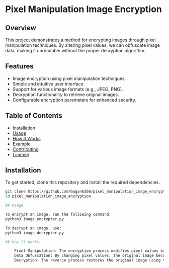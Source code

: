 # Pixel Manipulation Image Encryption

## Overview
This project demonstrates a method for encrypting images through pixel manipulation techniques. By altering pixel values, we can obfuscate image data, making it unreadable without the proper decryption algorithm.

## Features
- Image encryption using pixel manipulation techniques.
- Simple and intuitive user interface.
- Support for various image formats (e.g., JPEG, PNG).
- Decryption functionality to retrieve original images.
- Configurable encryption parameters for enhanced security.

## Table of Contents
- [Installation](#installation)
- [Usage](#usage)
- [How It Works](#how-it-works)
- [Example](#example)
- [Contributing](#contributing)
- [License](#license)

## Installation
To get started, clone this repository and install the required dependencies.

```bash
git clone https://github.com/Gagan6366/pixel_manipulation_image_encryption.git
cd pixel_manipulation_image_encryption

## Usage

To encrypt an image, run the following command:
python3 image_encrypter.py 

To decrypt an image, use:
python3 image_decrypter.py

## How It Works

    Pixel Manipulation: The encryption process modifies pixel values based on a secret key and a specified algorithm.
    Data Obfuscation: By changing pixel values, the original image becomes unreadable.
    Decryption: The reverse process restores the original image using the same secret key.

